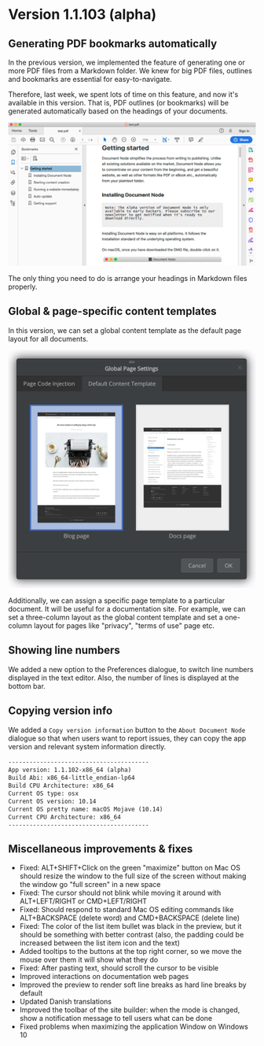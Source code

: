 # Version 1.1.103 (alpha)

## Generating PDF bookmarks automatically

In the previous version, we implemented the feature of generating one or more PDF files from a Markdown folder. We knew for big PDF files, outlines and bookmarks are essential for easy-to-navigate.

Therefore, last week, we spent lots of time on this feature, and now it's available in this version. That is, PDF outlines (or bookmarks) will be generated automatically based on the headings of your documents.

![screenshot-pdf-bookmarks](screenshot-pdf-bookmarks.png)

The only thing you need to do is arrange your headings in Markdown files properly.

## Global & page-specific content templates

In this version, we can set a global content template as the default page layout for all documents.

![screenshot-global-content-template](screenshot-global-content-template.png)

Additionally, we can assign a specific page template to a particular document. It will be useful for a documentation site. For example, we can set a three-column layout as the global content template and set a one-column layout for pages like "privacy", "terms of use" page etc.

## Showing line numbers

We added a new option to the Preferences dialogue, to switch line numbers displayed in the text editor. Also, the number of lines is displayed at the bottom bar.

## Copying version info

We added a `Copy version information` button to the `About Document Node` dialogue so that when users want to report issues, they can copy the app version and relevant system information directly.

```
----------------------------------------
App version: 1.1.102-x86_64 (alpha)
Build Abi: x86_64-little_endian-lp64
Build CPU Architecture: x86_64
Current OS type: osx
Current OS version: 10.14
Current OS pretty name: macOS Mojave (10.14)
Current CPU Architecture: x86_64
----------------------------------------
```


## Miscellaneous improvements & fixes

* Fixed: ALT+SHIFT+Click on the green "maximize" button on Mac OS should resize the window to the full size of the screen without making the window go "full screen" in a new space
* Fixed: The cursor should not blink while moving it around with ALT+LEFT/RIGHT or CMD+LEFT/RIGHT
* Fixed: Should respond to standard Mac OS editing commands like ALT+BACKSPACE (delete word) and CMD+BACKSPACE (delete line)
* Fixed: The color of the list item bullet was black in the preview, but it should be something with better contrast (also, the padding could be increased between the list item icon and the text)
* Added tooltips to the buttons at the top right corner, so we move the mouse over them it will show what they do
* Fixed: After pasting text, should scroll the cursor to be visible
* Improved interactions on documentation web pages
* Improved the preview to render soft line breaks as hard line breaks by default
* Updated Danish translations
* Improved the toolbar of the site builder: when the mode is changed, show a notification message to tell users what can be done
* Fixed problems when maximizing the application Window on Windows 10
